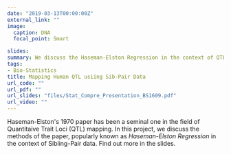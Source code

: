 ```yaml
---
date: "2019-03-13T00:00:00Z"
external_link: ""
image:
  caption: DNA
  focal_point: Smart

slides: 
summary: We discuss the Haseman-Elston Regression in the context of QTL Mapping.
tags:
- Bio-Statistics
title: Mapping Human QTL usiing Sib-Pair Data
url_code: ""
url_pdf: ""
url_slides: "files/Stat_Compre_Presentation_BS1609.pdf"
url_video: ""
---
```


Haseman-Elston's 1970 paper has been a seminal one in the field of Quantitaive Trait Loci (QTL) mapping. In this project, we discuss the methods of the paper, popularly known as *Haseman-Elston Regression* in the context of Sibling-Pair data. Find out more in the slides.